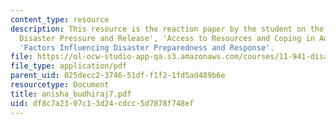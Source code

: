 ```yaml
---
content_type: resource
description: This resource is the reaction paper by the student on the topic 'Patterns
  Disaster Pressure and Release', 'Access to Resources and Coping in Adversity', and
  'Factors Influencing Disaster Preparedness and Response'.
file: https://ol-ocw-studio-app-qa.s3.amazonaws.com/courses/11-941-disaster-vulnerability-and-resilience-spring-2005/df8c7a2307c13d24cdcc5d7878f748ef_anisha_budhiraj7.pdf
file_type: application/pdf
parent_uid: 025decc2-3746-51df-f1f2-1fd5ad489b6e
resourcetype: Document
title: anisha_budhiraj7.pdf
uid: df8c7a23-07c1-3d24-cdcc-5d7878f748ef
---
```

